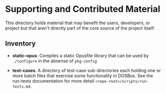 # Supporting and Contributed Material

This directory holds material that may benefit the users, developers, or
project but that aren't directly part of the core source of the project
itself.

## Inventory

- **static-opus**: Compiles a static Opusfile library that can be used
  by `./configure` in the absense of `pkg-config`

- **test-cases**: A directory of test-case sub-directories each holding
  one or more batch files that exercise some functionality in DOSBox.
  See the run-tests documentation for more detail `<repo-root>/scripts/run-tests.md`.
